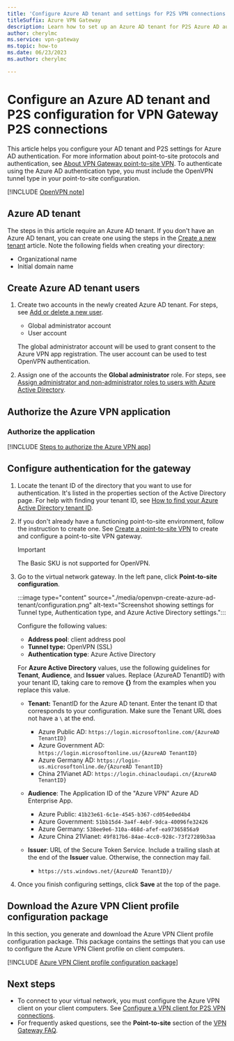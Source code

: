 ```yaml
---
title: 'Configure Azure AD tenant and settings for P2S VPN connections: Azure AD authentication: OpenVPN'
titleSuffix: Azure VPN Gateway
description: Learn how to set up an Azure AD tenant for P2S Azure AD authentication - OpenVPN protocol.
author: cherylmc
ms.service: vpn-gateway
ms.topic: how-to
ms.date: 06/23/2023
ms.author: cherylmc

---
```

# Configure an Azure AD tenant and P2S configuration for VPN Gateway P2S connections

This article helps you configure your AD tenant and P2S settings for Azure AD authentication. For more information about point-to-site protocols and authentication, see [About VPN Gateway point-to-site VPN](point-to-site-about.md). To authenticate using the Azure AD authentication type, you must include the OpenVPN tunnel type in your point-to-site configuration.

[!INCLUDE [OpenVPN note](../../includes/vpn-gateway-openvpn-auth-include.md)]

## <a name="tenant"></a> Azure AD tenant

The steps in this article require an Azure AD tenant. If you don't have an Azure AD tenant, you can create one using the steps in the [Create a new tenant](../active-directory/fundamentals/active-directory-access-create-new-tenant.md) article. Note the following fields when creating your directory:

* Organizational name
* Initial domain name

## Create Azure AD tenant users

1. Create two accounts in the newly created Azure AD tenant. For steps, see [Add or delete a new user](../active-directory/fundamentals/add-users-azure-active-directory.md).

   * Global administrator account
   * User account

   The global administrator account will be used to grant consent to the Azure VPN app registration. The user account can be used to test OpenVPN authentication.
1. Assign one of the accounts the **Global administrator** role. For steps, see  [Assign administrator and non-administrator roles to users with Azure Active Directory](../active-directory/fundamentals/active-directory-users-assign-role-azure-portal.md).

## Authorize the Azure VPN application

### Authorize the application

[!INCLUDE [Steps to authorize the Azure VPN app](../../includes/vpn-gateway-vwan-azure-ad-tenant.md)]

## <a name="enable-authentication"></a>Configure authentication for the gateway

1. Locate the tenant ID of the directory that you want to use for authentication. It's listed in the properties section of the Active Directory page. For help with finding your tenant ID, see [How to find your Azure Active Directory tenant ID](../active-directory/fundamentals/how-to-find-tenant.md).

1. If you don't already have a functioning point-to-site environment, follow the instruction to create one. See [Create a point-to-site VPN](vpn-gateway-howto-point-to-site-resource-manager-portal.md) to create and configure a point-to-site VPN gateway.

    > [!IMPORTANT]
    > The Basic SKU is not supported for OpenVPN.

1. Go to the virtual network gateway. In the left pane, click **Point-to-site configuration**.

   :::image type="content" source="./media/openvpn-create-azure-ad-tenant/configuration.png" alt-text="Screenshot showing settings for Tunnel type, Authentication type, and Azure Active Directory settings.":::

   Configure the following values:

   * **Address pool**: client address pool
   * **Tunnel type:** OpenVPN (SSL)
   * **Authentication type**: Azure Active Directory

   For **Azure Active Directory** values, use the following guidelines for **Tenant**, **Audience**, and **Issuer** values. Replace {AzureAD TenantID} with your tenant ID, taking care to remove **{}** from the examples when you replace this value.

   * **Tenant:** TenantID for the Azure AD tenant. Enter the tenant ID that corresponds to your configuration. Make sure the Tenant URL does not have a `\` at the end. 

     * Azure Public AD: `https://login.microsoftonline.com/{AzureAD TenantID}`
     * Azure Government AD: `https://login.microsoftonline.us/{AzureAD TenantID}`
     * Azure Germany AD: `https://login-us.microsoftonline.de/{AzureAD TenantID}`
     * China 21Vianet AD: `https://login.chinacloudapi.cn/{AzureAD TenantID}`

   * **Audience**: The Application ID of the "Azure VPN" Azure AD Enterprise App.

     * Azure Public: `41b23e61-6c1e-4545-b367-cd054e0ed4b4`
     * Azure Government: `51bb15d4-3a4f-4ebf-9dca-40096fe32426`
     * Azure Germany: `538ee9e6-310a-468d-afef-ea97365856a9`
     * Azure China 21Vianet: `49f817b6-84ae-4cc0-928c-73f27289b3aa`

   * **Issuer**: URL of the Secure Token Service. Include a trailing slash at the end of the **Issuer** value. Otherwise, the connection may fail.

     * `https://sts.windows.net/{AzureAD TenantID}/`

1. Once you finish configuring settings, click **Save** at the top of the page.

## Download the Azure VPN Client profile configuration package

In this section, you generate and download the Azure VPN Client profile configuration package. This package contains the settings that you can use to configure the Azure VPN Client profile on client computers.

[!INCLUDE [Azure VPN Client profile configuration package](../../includes/vpn-gateway-point-to-site-client-package-download.md)]

## Next steps

* To connect to your virtual network, you must configure the Azure VPN client on your client computers. See [Configure a VPN client for P2S VPN connections](openvpn-azure-ad-client.md).
* For frequently asked questions, see the **Point-to-site** section of the [VPN Gateway FAQ](vpn-gateway-vpn-faq.md#P2S).
